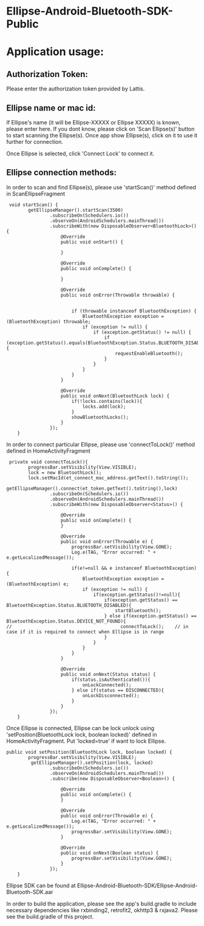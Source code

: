 # Ellipse-Android-Bluetooth-SDK-Public



# Application usage:

## Authorization Token: 

Please enter the authorization token provided by Lattis.


## Ellipse name or mac id: 

If Ellipse's name (it will be Ellipse-XXXXX or Ellipse XXXXX) is known, please enter here. If you dont know, please click on 'Scan Ellipse(s)' button to start scanning the Ellipse(s). Once app show Ellipse(s), click on it to use it further for connection.


Once Ellipse is selected, click 'Connect Lock' to connect it.


## Ellipse connection methods:

In order to scan and find Ellipse(s), please use 'startScan()' method defined in ScanEllipseFragment
```
 void startScan() {
        getEllipseManager().startScan(3500)
                .subscribeOn(Schedulers.io())
                .observeOn(AndroidSchedulers.mainThread())
                .subscribeWith(new DisposableObserver<BluetoothLock>() {
                    @Override
                    public void onStart() {

                    }

                    @Override
                    public void onComplete() {

                    }

                    @Override
                    public void onError(Throwable throwable) {


                        if (throwable instanceof BluetoothException) {
                            BluetoothException exception = (BluetoothException) throwable;
                            if (exception != null) {
                                if (exception.getStatus() != null) {
                                    if (exception.getStatus().equals(BluetoothException.Status.BLUETOOTH_DISABLED)) {
                                        requestEnableBluetooth();
                                    }
                                }
                            }
                        }
                    }

                    @Override
                    public void onNext(BluetoothLock lock) {
                        if(!locks.contains(lock)){
                            locks.add(lock);
                        }
                        showBluetoothLocks();
                    }
                });
    }
```


In order to connect particular Ellipse, please use 'connectToLock()' method defined in HomeActivityFragment

```
 private void connectToLock(){
        progressBar.setVisibility(View.VISIBLE);
        lock = new BluetoothLock();
        lock.setMacId(et_connect_mac_address.getText().toString());
        getEllipseManager().connect(et_token.getText().toString(),lock)
                .subscribeOn(Schedulers.io())
                .observeOn(AndroidSchedulers.mainThread())
                .subscribeWith(new DisposableObserver<Status>() {

                    @Override
                    public void onComplete() {
                    }

                    @Override
                    public void onError(Throwable e) {
                        progressBar.setVisibility(View.GONE);
                        Log.e(TAG, "Error occurred: " + e.getLocalizedMessage());

                        if(e!=null && e instanceof BluetoothException){
                            BluetoothException exception = (BluetoothException) e;
                            if (exception != null) {
                                if(exception.getStatus()!=null){
                                    if(exception.getStatus() == BluetoothException.Status.BLUETOOTH_DISABLED){
                                        startBluetooth();
                                    } else if(exception.getStatus() == BluetoothException.Status.DEVICE_NOT_FOUND){
//                                        connectToLock();    // in case if it is required to connect when Ellipse is in range
                                    }
                                }
                            }
                        }
                    }

                    @Override
                    public void onNext(Status status) {
                        if(status.isAuthenticated()){
                            onLockConnected();
                        } else if(status == DISCONNECTED){
                            onLockDisconnected();
                        }
                    }
                });
    }
   ```





Once Ellipse is connected, Ellipse can be lock unlock using 'setPosition(BluetoothLock lock, boolean locked)' defined in HomeActivityFragment. Put 'locked=true' if want to lock Ellipse.


```
public void setPosition(BluetoothLock lock, boolean locked) {
        progressBar.setVisibility(View.VISIBLE);
         getEllipseManager().setPosition(lock, locked)
                .subscribeOn(Schedulers.io())
                .observeOn(AndroidSchedulers.mainThread())
                .subscribe(new DisposableObserver<Boolean>() {

                    @Override
                    public void onComplete() {
                    }

                    @Override
                    public void onError(Throwable e) {
                        Log.e(TAG, "Error occurred: " + e.getLocalizedMessage());
                        progressBar.setVisibility(View.GONE);
                    }

                    @Override
                    public void onNext(Boolean status) {
                        progressBar.setVisibility(View.GONE);
                    }
                });
    }

```



Ellipse SDK can be found at Ellipse-Android-Bluetooth-SDK/Ellipse-Android-Bluetooth-SDK.aar


In order to build the application, please see the app's build.gradle to include necessary dependencies like rxbinding2, retrofit2, okhttp3 & rxjava2. Please see the build.gradle of this project.


